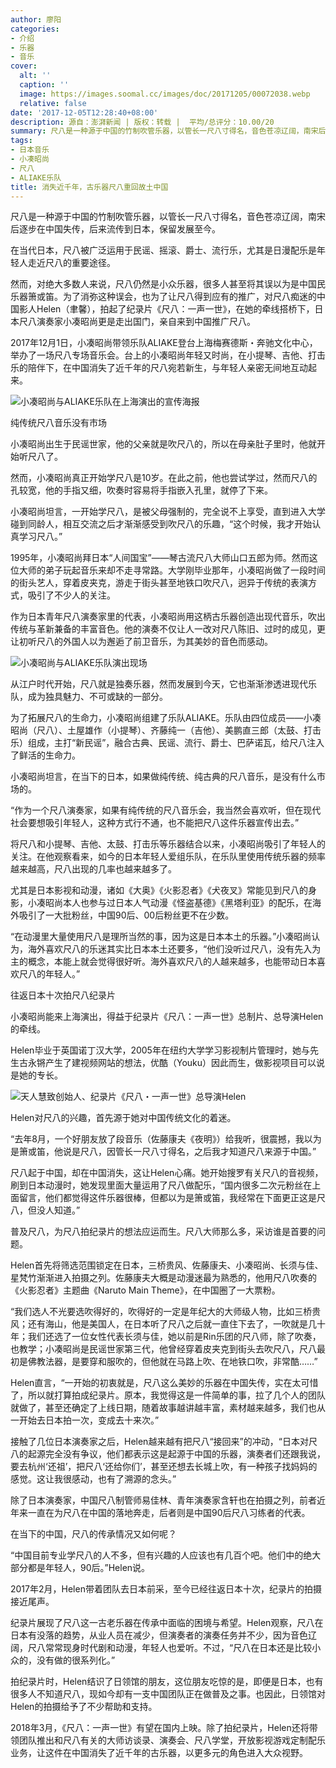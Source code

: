 ```yaml
---
author: 廖阳
categories:
- 介绍
- 乐器
- 音乐
cover:
  alt: ''
  caption: ''
  image: https://images.soomal.cc/images/doc/20171205/00072038.webp
  relative: false
date: '2017-12-05T12:28:40+08:00'
description: 源自：澎湃新闻 | 版权：转载 |  平均/总评分：10.00/20
summary: 尺八是一种源于中国的竹制吹管乐器，以管长一尺八寸得名，音色苍凉辽阔，南宋后逐步在中国失传，后来流传到日本，保留发展至今。在当代日本，尺八被广泛运用于民谣、摇滚、爵士、流行乐，尤其是日漫配乐是年轻人走近尺八的重要途径。
tags:
- 日本音乐
- 小凑昭尚
- 尺八
- ALIAKE乐队
title: 消失近千年，古乐器尺八重回故土中国
---
```


尺八是一种源于中国的竹制吹管乐器，以管长一尺八寸得名，音色苍凉辽阔，南宋后逐步在中国失传，后来流传到日本，保留发展至今。

在当代日本，尺八被广泛运用于民谣、摇滚、爵士、流行乐，尤其是日漫配乐是年轻人走近尺八的重要途径。

然而，对绝大多数人来说，尺八仍然是小众乐器，很多人甚至将其误以为是中国民乐器箫或笛。为了消弥这种误会，也为了让尺八得到应有的推广，对尺八痴迷的中国影人Helen（聿馨），拍起了纪录片《尺八：一声一世》，在她的牵线搭桥下，日本尺八演奏家小凑昭尚更是走出国门，亲自来到中国推广尺八。

2017年12月1日，小凑昭尚带领乐队ALIAKE登台上海梅赛德斯・奔驰文化中心，举办了一场尺八专场音乐会。台上的小凑昭尚年轻又时尚，在小提琴、吉他、打击乐的陪伴下，在中国消失了近千年的尺八宛若新生，与年轻人亲密无间地互动起来。

![小凑昭尚与ALIAKE乐队在上海演出的宣传海报](https://images.soomal.cc/images/doc/20171205/00072035.webp)





纯传统尺八音乐没有市场

小凑昭尚出生于民谣世家，他的父亲就是吹尺八的，所以在母亲肚子里时，他就开始听尺八了。

然而，小凑昭尚真正开始学尺八是10岁。在此之前，他也尝试学过，然而尺八的孔较宽，他的手指又细，吹奏时容易将手指嵌入孔里，就停了下来。

小凑昭尚坦言，一开始学尺八，是被父母强制的，完全说不上享受，直到进入大学碰到同龄人，相互交流之后才渐渐感受到吹尺八的乐趣，“这个时候，我才开始认真学习尺八。”

1995年，小凑昭尚拜日本“人间国宝”――琴古流尺八大师山口五郎为师。然而这位大师的弟子玩起音乐来却不走寻常路。大学刚毕业那年，小凑昭尚做了一段时间的街头艺人，穿着皮夹克，游走于街头甚至地铁口吹尺八，迥异于传统的表演方式，吸引了不少人的关注。

作为日本青年尺八演奏家里的代表，小凑昭尚用这柄古乐器创造出现代音乐，吹出传统与革新兼备的丰富音色。他的演奏不仅让人一改对尺八陈旧、过时的成见，更让初听尺八的外国人以为邂逅了前卫音乐，为其美妙的音色而感动。

![小凑昭尚与ALIAKE乐队演出现场](https://images.soomal.cc/images/doc/20171205/00072036.webp)





从江户时代开始，尺八就是独奏乐器，然而发展到今天，它也渐渐渗透进现代乐队，成为独具魅力、不可或缺的一部分。

为了拓展尺八的生命力，小凑昭尚组建了乐队ALIAKE。乐队由四位成员――小凑昭尚（尺八）、土屋雄作（小提琴）、齐藤纯一（吉他）、美鹏直三郎（太鼓、打击乐）组成，主打“新民谣”，融合古典、民谣、流行、爵士、巴萨诺瓦，给尺八注入了鲜活的生命力。

小凑昭尚坦言，在当下的日本，如果做纯传统、纯古典的尺八音乐，是没有什么市场的。

“作为一个尺八演奏家，如果有纯传统的尺八音乐会，我当然会喜欢听，但在现代社会要想吸引年轻人，这种方式行不通，也不能把尺八这件乐器宣传出去。”

将尺八和小提琴、吉他、太鼓、打击乐等乐器结合以来，小凑昭尚吸引了年轻人的关注。在他观察看来，如今的日本年轻人爱组乐队，在乐队里使用传统乐器的频率越来越高，尺八出现的几率也越来越多了。

尤其是日本影视和动漫，诸如《大奥》《火影忍者》《犬夜叉》常能见到尺八的身影，小凑昭尚本人也参与过日本人气动漫《怪盗基德》《黑塔利亚》的配乐，在海外吸引了一大批粉丝，中国90后、00后粉丝更不在少数。

“在动漫里大量使用尺八是理所当然的事，因为这是日本本土的乐器。”小凑昭尚认为，海外喜欢尺八的乐迷其实比日本本土还要多，“他们没听过尺八，没有先入为主的概念，本能上就会觉得很好听。海外喜欢尺八的人越来越多，也能带动日本喜欢尺八的年轻人。”

往返日本十次拍尺八纪录片

小凑昭尚能来上海演出，得益于纪录片《尺八：一声一世》总制片、总导演Helen的牵线。

Helen毕业于英国诺丁汉大学，2005年在纽约大学学习影视制片管理时，她与先生古永锵产生了建视频网站的想法，优酷（Youku）因此而生，做影视项目可以说是她的专长。

![天人慧致创始人、纪录片《尺八・一声一世》总导演Helen](https://images.soomal.cc/images/doc/20171205/00072037.webp)





Helen对尺八的兴趣，首先源于她对中国传统文化的着迷。

“去年8月，一个好朋友放了段音乐（佐藤康夫《夜明》）给我听，很震撼，我以为是箫或笛，他说是尺八，因管长一尺八寸得名，之后我才知道尺八来源于中国。”

尺八起于中国，却在中国消失，这让Helen心痛。她开始搜罗有关尺八的音视频，刷到日本动漫时，她发现里面大量运用了尺八做配乐，“国内很多二次元粉丝在上面留言，他们都觉得这件乐器很棒，但都以为是箫或笛，我经常在下面更正这是尺八，但没人知道。”

普及尺八，为尺八拍纪录片的想法应运而生。尺八大师那么多，采访谁是首要的问题。

Helen首先将筛选范围锁定在日本，三桥贵风、佐藤康夫、小凑昭尚、长须与佳、星梵竹渐渐进入拍摄之列。佐藤康夫大概是动漫迷最为熟悉的，他用尺八吹奏的《火影忍者》主题曲《Naruto Main Theme》，在中国圈了一大票粉。

“我们选人不光要选吹得好的，吹得好的一定是年纪大的大师级人物，比如三桥贵风；还有海山，他是美国人，在日本听了尺八之后就一直住下去了，一吹就是几十年；我们还选了一位女性代表长须与佳，她以前是Rin乐团的尺八师，除了吹奏，也教学；小凑昭尚是民谣世家第三代，他曾经穿着皮夹克到街头去吹尺八，尺八最初是佛教法器，是要穿和服吹的，但他就在马路上吹、在地铁口吹，非常酷……”

Helen直言，“一开始的初衷就是，尺八这么美妙的乐器在中国失传，实在太可惜了，所以就打算拍成纪录片。原本，我觉得这是一件简单的事，拉了几个人的团队就做了，甚至还确定了上线日期，随着故事越讲越丰富，素材越来越多，我们也从一开始去日本拍一次，变成去十来次。”

接触了几位日本演奏家之后，Helen越来越有把尺八“接回来”的冲动，“日本对尺八的起源完全没有争议，他们都表示这是起源于中国的乐器，演奏者们还跟我说，要去杭州‘还祖’，把尺八‘还给你们’，甚至还想去长城上吹，有一种孩子找妈妈的感觉。这让我很感动，也有了溯源的念头。”

除了日本演奏家，中国尺八制管师易佳林、青年演奏家含轩也在拍摄之列，前者近年来一直在为尺八在中国的落地奔走，后者则是中国90后尺八习练者的代表。

在当下的中国，尺八的传承情况又如何呢？

“中国目前专业学尺八的人不多，但有兴趣的人应该也有几百个吧。他们中的绝大部分都是年轻人，90后。”Helen说。

2017年2月，Helen带着团队去日本前采，至今已经往返日本十次，纪录片的拍摄接近尾声。

纪录片展现了尺八这一古老乐器在传承中面临的困境与希望。Helen观察，尺八在日本有没落的趋势，从业人员在减少，但演奏者的演奏任务并不少，因为音色辽阔，尺八常常现身时代剧和动漫，年轻人也爱听。不过，“尺八在日本还是比较小众的，没有做的很系列化。”

拍纪录片时，Helen结识了日领馆的朋友，这位朋友吃惊的是，即便是日本，也有很多人不知道尺八，现如今却有一支中国团队正在做普及之事。也因此，日领馆对Helen的拍摄给予了不少帮助和支持。

2018年3月，《尺八：一声一世》有望在国内上映。除了拍纪录片，Helen还将带领团队推出和尺八有关的大师访谈录、演奏会、尺八学堂，开放影视游戏定制配乐业务，让这件在中国消失了近千年的古乐器，以更多元的角色进入大众视野。